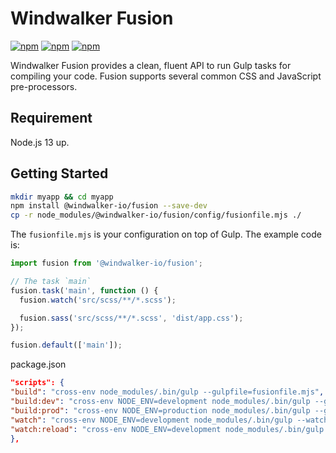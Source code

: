 # Windwalker Fusion

[![npm](https://img.shields.io/npm/l/@windwalker-io/fusion.svg)](https://www.npmjs.com/package/@windwalker-io/fusion.svg)
[![npm](https://img.shields.io/npm/v/@windwalker-io/fusion.svg)](https://www.npmjs.com/package/@windwalker-io/fusion.svg)
[![npm](https://img.shields.io/npm/dt/@windwalker-io/fusion.svg)](https://www.npmjs.com/package/@windwalker-io/fusion.svg)

Windwalker Fusion provides a clean, fluent API to run Gulp tasks for compiling your code.
Fusion supports several common CSS and JavaScript pre-processors.

## Requirement

Node.js 13 up.

## Getting Started

```bash
mkdir myapp && cd myapp
npm install @windwalker-io/fusion --save-dev
cp -r node_modules/@windwalker-io/fusion/config/fusionfile.mjs ./
```

The `fusionfile.mjs` is your configuration on top of Gulp. The example code is:

```js
import fusion from '@windwalker-io/fusion';

// The task `main`
fusion.task('main', function () {
  fusion.watch('src/scss/**/*.scss');

  fusion.sass('src/scss/**/*.scss', 'dist/app.css');
});

fusion.default(['main']);
```

package.json

```json
"scripts": {
"build": "cross-env node_modules/.bin/gulp --gulpfile=fusionfile.mjs",
"build:dev": "cross-env NODE_ENV=development node_modules/.bin/gulp --gulpfile=fusionfile.mjs",
"build:prod": "cross-env NODE_ENV=production node_modules/.bin/gulp --gulpfile=fusionfile.mjs",
"watch": "cross-env NODE_ENV=development node_modules/.bin/gulp --watch --gulpfile=fusionfile.mjs",
"watch:reload": "cross-env NODE_ENV=development node_modules/.bin/gulp --watch --livereload --gulpfile=fusionfile.mjs"
},
```
